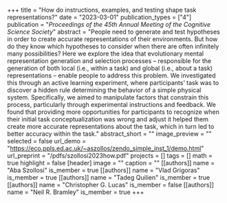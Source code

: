 +++
title = "How do instructions, examples, and testing shape task representations?"
date = "2023-03-01"
publication_types = ["4"]
publication = "_Proceedings of the 45th Annual Meeting of the Cognitive Science Society_"
abstract = "People need to generate and test hypotheses in order to create accurate representations of their environments. But how do they know which hypotheses to consider when there are often infinitely many possibilities? Here we explore the idea that evolutionary mental representation generation and selection processes – responsible for the generation of both local (i.e., within a task) and global (i.e., about a task) representations – enable people to address this problem. We investigated this through an active learning experiment, where participants’ task was to discover a hidden rule determining the behavior of a simple physical system. Specifically, we aimed to manipulate factors that constrain this process, particularly through experimental instructions and feedback. We found that providing more opportunities for participants to recognize when their initial task conceptualization was wrong and adjust it helped them create more accurate representations about the task, which in turn led to better accuracy within the task."
abstract_short = ""
image_preview = ""
selected = false
url_demo = "https://eco.ppls.ed.ac.uk/~aszollos/zendo_simple_inst_1/demo.html"
url_preprint = "/pdfs/szollosi2023how.pdf"
projects = []
tags = []
math = true
highlight = false
[header]
image = ""
caption = ""
[[authors]]
	name = "Aba Szollosi"
	is_member = true
[[authors]]
	name = "Vlad Grigoras"
	is_member = true
[[authors]]
	name = "Tadeg Quilien"
	is_member = true
[[authors]]
	name = "Christopher G. Lucas"
	is_member = false
[[authors]]
	name = "Neil R. Bramley"
	is_member = true
+++
